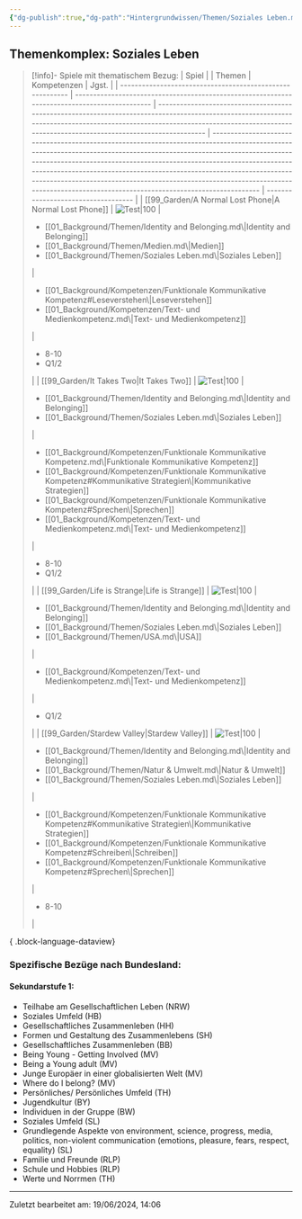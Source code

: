 ```yaml
---
{"dg-publish":true,"dg-path":"Hintergrundwissen/Themen/Soziales Leben.md","permalink":"/hintergrundwissen/themen/soziales-leben/","tags":["topic"],"noteIcon":"1"}
---
```


## Themenkomplex: Soziales Leben
>[!info]- Spiele mit thematischem Bezug:
> | Spiel                                                     |                                                                                               | Themen                                                                                                                                                                                                                                | Kompetenzen                                                                                                                                                                                                                                                                                                                                                                                                                                                   | Jgst.                               |
> | --------------------------------------------------------- | --------------------------------------------------------------------------------------------- | ------------------------------------------------------------------------------------------------------------------------------------------------------------------------------------------------------------------------------------- | ------------------------------------------------------------------------------------------------------------------------------------------------------------------------------------------------------------------------------------------------------------------------------------------------------------------------------------------------------------------------------------------------------------------------------------------------------------- | ----------------------------------- |
> | [[99_Garden/A Normal Lost Phone\|A Normal Lost Phone]] | ![Test\|100](https://images.igdb.com/igdb/image/upload/t_cover_big/co2kfs.webp)               | <ul><li>[[01_Background/Themen/Identity and Belonging.md\\|Identity and Belonging]]</li><li>[[01_Background/Themen/Medien.md\\|Medien]]</li><li>[[01_Background/Themen/Soziales Leben.md\\|Soziales Leben]]</li></ul>                 | <ul><li>[[01_Background/Kompetenzen/Funktionale Kommunikative Kompetenz#Leseverstehen\\|Leseverstehen]]</li><li>[[01_Background/Kompetenzen/Text- und Medienkompetenz.md\\|Text- und Medienkompetenz]]</li></ul>                                                                                                                                                                                                                                           | <ul><li>8-10</li><li>Q1/2</li></ul> |
> | [[99_Garden/It Takes Two\|It Takes Two]]               | ![Test\|100](https://images.igdb.com/igdb/image/upload/t_cover_big/co2t97.webp)               | <ul><li>[[01_Background/Themen/Identity and Belonging.md\\|Identity and Belonging]]</li><li>[[01_Background/Themen/Soziales Leben.md\\|Soziales Leben]]</li></ul>                                                                     | <ul><li>[[01_Background/Kompetenzen/Funktionale Kommunikative Kompetenz.md\\|Funktionale Kommunikative Kompetenz]]</li><li>[[01_Background/Kompetenzen/Funktionale Kommunikative Kompetenz#Kommunikative Strategien\\|Kommunikative Strategien]]</li><li>[[01_Background/Kompetenzen/Funktionale Kommunikative Kompetenz#Sprechen\\|Sprechen]]</li><li>[[01_Background/Kompetenzen/Text- und Medienkompetenz.md\\|Text- und Medienkompetenz]]</li></ul> | <ul><li>8-10</li><li>Q1/2</li></ul> |
> | [[99_Garden/Life is Strange\|Life is Strange]]         | ![Test\|100](https://images.igdb.com/igdb/image/upload/t_cover_big/co1r8e.webp)               | <ul><li>[[01_Background/Themen/Identity and Belonging.md\\|Identity and Belonging]]</li><li>[[01_Background/Themen/Soziales Leben.md\\|Soziales Leben]]</li><li>[[01_Background/Themen/USA.md\\|USA]]</li></ul>                       | <ul><li>[[01_Background/Kompetenzen/Text- und Medienkompetenz.md\\|Text- und Medienkompetenz]]</li></ul>                                                                                                                                                                                                                                                                                                                                                      | <ul><li>Q1/2</li></ul>              |
> | [[99_Garden/Stardew Valley\|Stardew Valley]]           | ![Test\|100](https://images.igdb.com/igdb/image/upload/t_cover_big/xrpmydnu9rpxvxfjkiu7.webp) | <ul><li>[[01_Background/Themen/Identity and Belonging.md\\|Identity and Belonging]]</li><li>[[01_Background/Themen/Natur & Umwelt.md\\|Natur & Umwelt]]</li><li>[[01_Background/Themen/Soziales Leben.md\\|Soziales Leben]]</li></ul> | <ul><li>[[01_Background/Kompetenzen/Funktionale Kommunikative Kompetenz#Kommunikative Strategien\\|Kommunikative Strategien]]</li><li>[[01_Background/Kompetenzen/Funktionale Kommunikative Kompetenz#Schreiben\\|Schreiben]]</li><li>[[01_Background/Kompetenzen/Funktionale Kommunikative Kompetenz#Sprechen\\|Sprechen]]</li></ul>                                                                                                                | <ul><li>8-10</li></ul>              |
> 
{ .block-language-dataview}
### Spezifische Bezüge nach Bundesland:
#### Sekundarstufe 1:
- Teilhabe am Gesellschaftlichen Leben (NRW)
- Soziales Umfeld (HB)    
- Gesellschaftliches Zusammenleben (HH)
- Formen und Gestaltung des Zusammenlebens (SH)   
- Gesellschaftliches Zusammenleben (BB)
- Being Young - Getting Involved (MV)
- Being a Young adult (MV)
- Junge Europäer in einer globalisierten Welt (MV)
- Where do I belong? (MV) 
- Persönliches/ Persönliches Umfeld (TH)
- Jugendkultur (BY)
- Individuen in der Gruppe (BW)
- Soziales Umfeld (SL)
- Grundlegende Aspekte von environment, science, progress, media, politics, non-violent communication (emotions, pleasure, fears, respect, equality) (SL)
- Familie und Freunde (RLP)
- Schule und Hobbies (RLP)
- Werte und Norrmen (TH)
---
Zuletzt bearbeitet am: 19/06/2024, 14:06